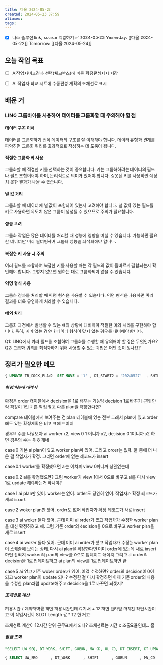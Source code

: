 ```yaml
---
title: 다울 2024-05-23
created: 2024-05-23 07:59
aliases: 
tags:
---
```

- [x] 나스 솔루션 link, source 백업하기 ✅ 2024-05-23
Yesterday: [[다울 2024-05-22]]
Tomorrow: [[다울 2024-05-24]]

## 오늘 작업 목표
- [ ] AI작업자비교결과 선택(체크박스)에 따른 확정편성지시 저장
- [ ] AI 작업자 비교 시트에 수동편성 계획의 조체선료 표시 




## 배운 거
### LINQ 그룹바이를 사용하여 데이터를 그룹화할 때 주의해야 할 점

#### 데이터 구조 이해
데이터를 그룹화하기 전에 데이터의 구조를 잘 이해해야 합니다. 
데이터 유형과 관계를 파악하면 
그룹화 쿼리를 효과적으로 작성하는 데 도움이 됩니다.

#### 적절한 그룹화 키 사용
그룹화할 때 적절한 키를 선택하는 것이 중요합니다. 
키는 그룹화하려는 데이터의 필드나 필드 조합이어야 하며, 
논리적으로 의미가 있어야 합니다. 
잘못된 키를 사용하면 예상치 못한 결과가 나올 수 있습니다.

#### 널 값 처리
그룹화할 때 데이터에 널 값이 포함되어 있는지 고려해야 합니다. 
널 값이 있는 필드를 키로 사용하면 
의도치 않은 그룹이 생성될 수 있으므로 주의가 필요합니다.

#### 성능 고려
그룹화 작업은 
많은 데이터를 처리할 때 성능에 영향을 미칠 수 있습니다. 
가능하면 필요한 데이터만 미리 필터링하여 
그룹화 성능을 최적화해야 합니다.

#### 복잡한 키 사용 시 주의
여러 필드를 조합하여 복잡한 키를 사용할 때는 
각 필드의 값이 올바르게 결합되는지 확인해야 합니다. 
그렇지 않으면 원하는 대로 그룹화되지 않을 수 있습니다.

#### 익명 형식 사용
그룹화 결과를 처리할 때 익명 형식을 사용할 수 있습니다. 
익명 형식을 사용하면 쿼리 결과를 더욱 유연하게 처리할 수 있습니다.

#### 예외 처리
그룹화 과정에서 발생할 수 있는 예외 상황에 대비하여 
적절한 예외 처리를 구현해야 합니다. 
특히, 키가 없는 경우나 
데이터 형식이 맞지 않는 경우를 대비해야 합니다.

Q1: LINQ에서 여러 필드를 조합하여 그룹화를 수행할 때 유의해야 할 점은 무엇인가요?
Q2: 그룹화 쿼리를 최적화하기 위해 사용할 수 있는 기법은 어떤 것이 있나요?


## 정리가 필요한 메모


```sql
{ UPDATE TB_DOCK_PLAN2  SET MOVE = '1' , DT_START2 = '20240527'  , SHIFT_START2 = 'A'  , DT_END2 = '20240527'  , SHIFT_END2 = 'B'  , MW_CD2 = 'MW01'  , MW_NM2 = '1선석'  , MAKE_TYPE = '1'  , DT_UPDATE = NOW()  WHERE DW_SEQ = '1158' }
```

##### 확정기능에 대해서
확정은 order 테이블에서 decision을 1로 바꾸는 기능임
decision 1로 바꾸기
근데 만약 확정이 1인 기존 작업 말고 다른 plan을 확정한다면?

compare 테이블에서 보여주는 건
plan 테이블에 있는 전부
그래서 plan에 있고 order에도 있는 확정계획은 비교 표에 보이지

경우의 수를 나눠보자
ai worker x2, view 0 1 이니까 x2, decision 0 1이니까 x2 하면 경우의 수는 총 8 개네


case 0 기본
ai plan이 있고 worker plan이 있어. 그리고 order는 없어.
둘 중에 더 나은 걸 작업자가 확정.
그러면 order에 없는 레코드가 insert

case 0.1
worker를 확정했으면 ai는 어차피 view 0이니까 상관없는데

case 0.2
ai를 확정했으면? 그럼 worker가 view 1에서 0으로 바꾸고 ai를 다시 view 1로 update 해야하는거 아니야?

case 1
ai plan만 있어. worker는 없어. order도 당연히 없어.
작업자가 확정
레코드가 새로 insert

case 2
woker plan만 있어. order도 없어
작업자가 확정
레코드가 새로 insert

case 3
ai woker 둘다 있어. 근데 이미 ai order가 있고 작업자가 수정한 worker plan을 대신 확정하려고 해.
그럼 기존 order의 decision을 0으로 바꾸고
worker plan을 새로 insert

case 4
ai woker 둘다 있어. 근데 이미 ai order가 있고 작업자가 수정한 worker plan이 스케쥴에 보이는 상태.
다시 ai plan을 확정한다면 이미 order에 있는데 새로 insert하면 안되지
worker의 plan의 view를 0으로 업데이트 해야지
그리고 ai order의 decision을 1로 업데이트하고
ai plan의 view를 1로 업데이트하면 끝


case 5
ai 없고 기존 woker order가 있어. 이걸 수정하면?
order의 decision이 0이 되고 worker plan이 update 되나?
수정한 걸 다시 확정하면 이제 기존 order의 내용을 수정한 plan처럼 update해주고 decision을 1로 바꾸면 되겠지?



##### 조체선료 계산
허용시간 / 계약하역률 하면 허용시간인데 여기서 + 12 하면 턴타임 더해진 작업시간이고
이 작업시간이 SLOT Length 값 * 12 한 거고

조체선료 계산이 12시간 단위 근무표에서 되나?
조체선료는 시간 x 조출요율인데...
흠




##### 잠금 조회
```sql
"SELECT UW_SEQ, DT_WORK, SHIFT, GUBUN, MW_CD, UL_CD, DT_INSERT, DT_UPDATE FROM TB_UNLOAD_LOCK WHERE 1 = 1"

{ SELECT UW_SEQ      , DT_WORK      , SHIFT      , GUBUN      , MW_CD      , UL_CD      , DT_INSERT      , DT_UPDATE  FROM TB_UNLOAD_LOCK  WHERE 1=1 }
```